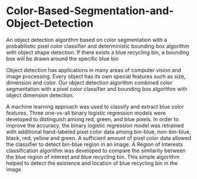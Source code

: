 # Color-Based-Segmentation-and-Object-Detection
An object detection algorithm based on color segmentation with a probabilistic pixel color classifier and deterministic bounding box algorithm with object shape detection. If there exists a blue recycling bin, a bounding box will be drawn around the specific blue bin  


Object detection has applications in many areas of computer vision and image processing. Every object has its own special features such as size, dimension and color. Our object detection algorithm combined color segmentation with a pixel color classifier and bounding box algorithm with object dimension detection.


A machine learning approach was used to classify and extract blue color features. Three one-vs-all binary logistic regression models were developed to distinguish among red, green, and blue pixels. In order to improve the accuracy, the binary logistic regression model was retrained with additional hand-labeled pixel color data among bin-blue, non-bin-blue, black, red, yellow and green. A sufficient amount of pixel color data allowed the classifier to detect bin-blue region in an image. A Region of Interests  classification algorithm was developed to compare the similarity between the blue region of interest and blue recycling bin. This simple algorithm helped to detect the existence and location of blue recycling bin in the image.
